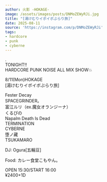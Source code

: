```yaml
---
author: 火影 -HOKAGE-
image: /assets/images/posts/DNMoZEWyRJi.jpg
title: "[湯けむりイボイボぶらり旅]"
date: 2025-08-11
source: 'https://instagram.com/p/DNMoZEWyRJi'
tags:
- hardcore
- punk
- cyberne
---
```

.<br>
TONIGHT‼️<br>
HARDCORE PUNK NOISE ALL MIX SHOW💥

8/11(Mon)HOKAGE<br>
[湯けむりイボイボぶらり旅]

Fester Decay<br>
SPACEGRINDER。<br>
富江ルリ（ex.魔女オランジーナ）<br>
くるぴの<br>
Napalm Death Is Dead<br>
TERMINATION<br>
CYBERNE<br>
堕ノ藏<br>
TSUKAMARO

DJ: Ogura[五輪豆]

Food: カレー食堂こもやん。

OPEN 15:30/START 16:00<br>
¥2400+1D